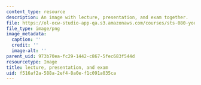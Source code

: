 ```yaml
---
content_type: resource
description: An image with lecture, presentation, and exam together.
file: https://ol-ocw-studio-app-qa.s3.amazonaws.com/courses/sts-080-youth-political-participation-spring-2016/f516af2a588a2ef48a0ef1c091a035ca_edu_b-lecpres-exam.png
file_type: image/png
image_metadata:
  caption: ''
  credit: ''
  image-alt: ''
parent_uid: 973b70ea-fc29-1442-c867-5fec683f544d
resourcetype: Image
title: lecture, presentation, and exam
uid: f516af2a-588a-2ef4-8a0e-f1c091a035ca
---
```

